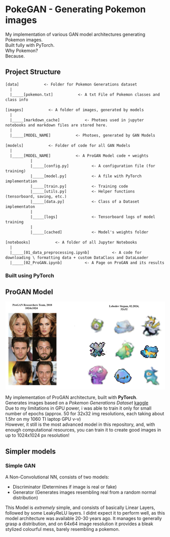 # PokeGAN - Generating Pokemon images

My implementation of various GAN model architectures generating Pokemon images.  
Built fully with PyTorch.  
 Why Pokemon?  
 Because.  

## Project Structure

```ssq
[data]           <- Folder for Pokemon Generations dataset   
  |
  |_____[pokemon.txt]           <- A txt File of Pokemon classes and class info

[images]           <- A folder of images, generated by models
  |
  |_____[markdown_cache]           <- Photoes used in jupyter notebooks and markdown files are stored here.
  |
  |_____[MODEL_NAME]           <- Photoes, generated by GAN Models

[models]           <- Folder of code for all GAN Models
  |
  |_____[MODEL_NAME]           <- A ProGAN Model code + weights
           |
           |_____[config.py]          <- A configuration file (for training)
           |_____[model.py]           <- A file with PyTorch implementation
           |_____[train.py]           <- Training code
           |_____[utils.py]           <- Helper functions (tensorboard, saving, etc.)
           |_____[data.py]            <- Class of a Dataset implementaton
           |
           |_____[logs]               <- Tensorboard logs of model training
           |
           |_____[cached]             <- Model's weights folder

[notebooks]           <- A folder of all Jupyter Notebooks
  |
  |_____[01_data_preprocessing.ipynb]          <- A code for downloading \ formatting data + custom DataClass and DataLoader
  |_____[02_ProGAN.ipynb]          <- A Page on ProGAN and its results

```

### Built using **PyTorch**

## ProGAN Model

![img](images/markdown_cache/image.png)

My implementation of ProGAN architecture, built with **PyTorch**.  
Generates images based on a *Pokemon Generations Dataset* [kaggle](https://www.kaggle.com/datasets/truthisneverlinear/pokemon-generations-image-dataset)  
Due to my limitations in GPU power, i was able to train it only for small number of epochs (approx. 50 for 32x32 img resolutions, each taking about 1.5hr on my 1060 TI laptop GPU v-v)  
However, it still is the most advanced model in this repository, and, with enough computational resources, you can train it to create good images in up to 1024x1024 px resolution!

## Simpler models

### Simple GAN

A Non-Convolutional NN, consists of two models:  

- Discriminator (Determines if image is real or fake)  
- Generator (Generates images resembling real from a random normal distribution)

This Model is *extremely* simple, and consists of basically Linear Layers, followed by some LeakyReLU layers. I didnt expect it to perform well, as this model architecture was available 20-30 years ago. It manages to generally grasp a distribution, and on 64x64 image resolution it provides a bleak stylized colourful mess, barely resembling a pokemon.

